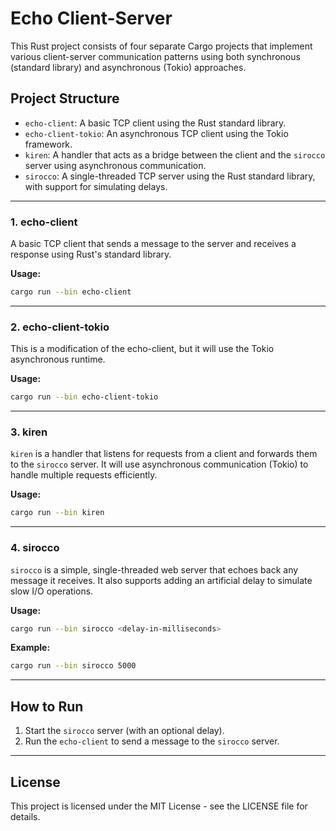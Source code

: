 # Echo Client-Server 

This Rust project consists of four separate Cargo projects that implement various client-server communication patterns using both synchronous (standard library) and asynchronous (Tokio) approaches.

## Project Structure

- `echo-client`: A basic TCP client using the Rust standard library.
- `echo-client-tokio`: An asynchronous TCP client using the Tokio framework.
- `kiren`: A handler that acts as a bridge between the client and the `sirocco` server using asynchronous communication.
- `sirocco`: A single-threaded TCP server using the Rust standard library, with support for simulating delays.

---

### 1. echo-client

A basic TCP client that sends a message to the server and receives a response using Rust's standard library.

**Usage:**
```bash
cargo run --bin echo-client
```
----

### 2. echo-client-tokio

This is a modification of the echo-client, but it will use the Tokio asynchronous runtime.

**Usage:**
```bash
cargo run --bin echo-client-tokio
```
----

### 3. kiren

`kiren` is a handler that listens for requests from a client and forwards them to the `sirocco` server. It will use asynchronous communication (Tokio) to handle multiple requests efficiently. 

**Usage:**
```bash
cargo run --bin kiren
```
----

### 4. sirocco

`sirocco` is a simple, single-threaded web server that echoes back any message it receives. It also supports adding an artificial delay to simulate slow I/O operations.

**Usage:**
```bash
cargo run --bin sirocco <delay-in-milliseconds>
```

**Example:**
```bash
cargo run --bin sirocco 5000
```
----

## How to Run

1. Start the `sirocco` server (with an optional delay).
2. Run the `echo-client` to send a message to the `sirocco` server.

----

## License

This project is licensed under the MIT License - see the LICENSE file for details.
